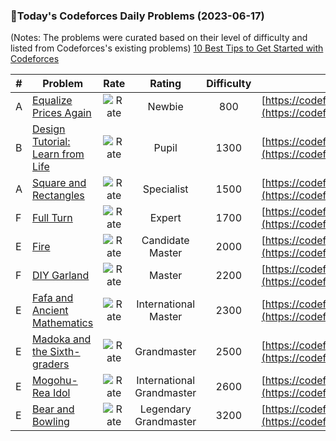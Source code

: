 ### 🌟Today's Codeforces Daily Problems (2023-06-17)
(Notes: The problems were curated based on their level of difficulty and listed from Codeforces's existing problems)
[10 Best Tips to Get Started with Codeforces](https://github.com/ika9810/Codeforces-Daily-Problems/blob/main/10%20Best%20Tips%20to%20Get%20Started%20with%20Codeforces.md)

| # | Problem | Rate| Rating | Difficulty | Contest |
|---| ----- | :--------: | :----------: | :----------: | ---------- |
|A|[Equalize Prices Again](https://codeforces.com/contest/1234/problem/A)|![Rate](https://img.shields.io/badge/Newbie-800-lightgrey)|Newbie|800|[https://codeforces.com/contest/1234](https://codeforces.com/contest/1234)|
|B|[Design Tutorial: Learn from Life](https://codeforces.com/contest/472/problem/B)|![Rate](https://img.shields.io/badge/Pupil-1300-brightgreen)|Pupil|1300|[https://codeforces.com/contest/472](https://codeforces.com/contest/472)|
|A|[Square and Rectangles](https://codeforces.com/contest/325/problem/A)|![Rate](https://img.shields.io/badge/Specialist-1500-9cf)|Specialist|1500|[https://codeforces.com/contest/325](https://codeforces.com/contest/325)|
|F|[Full Turn](https://codeforces.com/contest/1468/problem/F)|![Rate](https://img.shields.io/badge/Expert-1700-blue)|Expert|1700|[https://codeforces.com/contest/1468](https://codeforces.com/contest/1468)|
|E|[Fire](https://codeforces.com/contest/864/problem/E)|![Rate](https://img.shields.io/badge/Candidate%20Master-2000-blueviolet)|Candidate Master|2000|[https://codeforces.com/contest/864](https://codeforces.com/contest/864)|
|F|[DIY Garland](https://codeforces.com/contest/1283/problem/F)|![Rate](https://img.shields.io/badge/Master-2200-orange)|Master|2200|[https://codeforces.com/contest/1283](https://codeforces.com/contest/1283)|
|E|[Fafa and Ancient Mathematics](https://codeforces.com/contest/935/problem/E)|![Rate](https://img.shields.io/badge/International%20Master-2300-orange)|International Master|2300|[https://codeforces.com/contest/935](https://codeforces.com/contest/935)|
|E|[Madoka and the Sixth-graders](https://codeforces.com/contest/1647/problem/E)|![Rate](https://img.shields.io/badge/Grandmaster-2500-red)|Grandmaster|2500|[https://codeforces.com/contest/1647](https://codeforces.com/contest/1647)|
|E|[Mogohu-Rea Idol](https://codeforces.com/contest/87/problem/E)|![Rate](https://img.shields.io/badge/International%20Grandmaster-2600-red)|International Grandmaster|2600|[https://codeforces.com/contest/87](https://codeforces.com/contest/87)|
|E|[Bear and Bowling](https://codeforces.com/contest/573/problem/E)|![Rate](https://img.shields.io/badge/Legendary%20Grandmaster-3200-red)|Legendary Grandmaster|3200|[https://codeforces.com/contest/573](https://codeforces.com/contest/573)|
